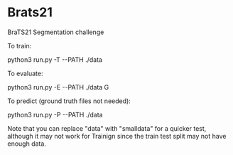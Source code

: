 # Brats21
BraTS21 Segmentation challenge 

To train: 

python3 run.py -T --PATH ./data 



To evaluate: 

python3 run.py -E --PATH ./data G



To predict (ground truth files not needed):

python3 run.py -P --PATH ./data

Note that you can replace "data" with "smalldata" for a quicker test, although it may not work for 
Trainign since the train test split may not have enough data. 

